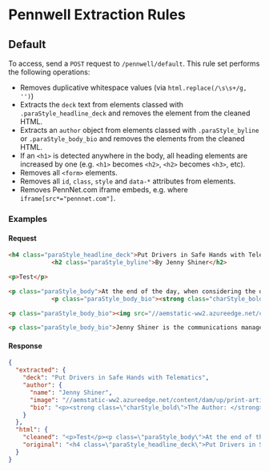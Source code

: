 # Pennwell Extraction Rules

## Default
To access, send a `POST` request to `/pennwell/default`. This rule set performs the following operations:
- Removes duplicative whitespace values (via `html.replace(/\s\s+/g, '')`)
- Extracts the `deck` text from elements classed with `.paraStyle_headline_deck` and removes the element from the cleaned HTML.
- Extracts an `author` object from elements classed with `.paraStyle_byline` or `.paraStyle_body_bio` and removes the elements from the cleaned HTML.
- If an `<h1>` is detected anywhere in the body, all heading elements are increased by one (e.g. `<h1>` becomes `<h2>`, `<h2>` becomes `<h3>`, etc).
- Removes all `<form>` elements.
- Removes all `id`, `class`, `style` and `data-*` attributes from elements.
- Removes PennNet.com iframe embeds, e.g. where `iframe[src*="pennnet.com"]`.

### Examples

#### Request
```html
<h4 class="paraStyle_headline_deck">Put Drivers in Safe Hands with Telematics</h4>
			<h2 class="paraStyle_byline">By Jenny Shiner</h2>

<p>Test</p>

<p class="paraStyle_body">At the end of the day, when considering the objectives of a telematics implementation, no reasoning is quite as important as increasing safety for employees and the general public on the roadways. Using telematics as part of a fleetwide safety initiative will drive the program miles forward while providing the business with several other impactful benefits. UP </p>
			<p class="paraStyle_body_bio"><strong class="charStyle_bold">The Author: </strong></p>

<p class="paraStyle_body_bio"><img src="//aemstatic-ww2.azureedge.net/content/dam/up/print-articles/volume-23/issue-2/1902UPpf2-a01.jpg" alt="" width="167" height="167"></p>

<p class="paraStyle_body_bio">Jenny Shiner is the communications manager for GPS Insight. She graduated from Arizona State University with a bachelor’s degree in communication and is responsible for communication for all business segments that GPS Insight targets. For more information on telematics and fuel card technologies, visit www.gpsinsight.com.</p>
```

#### Response
```json
{
  "extracted": {
    "deck": "Put Drivers in Safe Hands with Telematics",
    "author": {
      "name": "Jenny Shiner",
      "image": "//aemstatic-ww2.azureedge.net/content/dam/up/print-articles/volume-23/issue-2/1902UPpf2-a01.jpg",
      "bio": "<p><strong class=\"charStyle_bold\">The Author: </strong></p><p>Jenny Shiner is the communications manager for GPS Insight. She graduated from Arizona State University with a bachelor&#x2019;s degree in communication and is responsible for communication for all business segments that GPS Insight targets. For more information on telematics and fuel card technologies, visit www.gpsinsight.com.</p>"
    }
  },
  "html": {
    "cleaned": "<p>Test</p><p class=\"paraStyle_body\">At the end of the day, when considering the objectives of a telematics implementation, no reasoning is quite as important as increasing safety for employees and the general public on the roadways. Using telematics as part of a fleetwide safety initiative will drive the program miles forward while providing the business with several other impactful benefits. UP </p>",
    "original": "<h4 class=\"paraStyle_headline_deck\">Put Drivers in Safe Hands with Telematics</h4>\n\t\t\t<h2 class=\"paraStyle_byline\">By Jenny Shiner</h2>\n\n<p>Test</p>\n\n<p class=\"paraStyle_body\">At the end of the day, when considering the objectives of a telematics implementation, no reasoning is quite as important as increasing safety for employees and the general public on the roadways. Using telematics as part of a fleetwide safety initiative will drive the program miles forward while providing the business with several other impactful benefits. UP </p>\n\t\t\t<p class=\"paraStyle_body_bio\"><strong class=\"charStyle_bold\">The Author: </strong></p>\n\n<p class=\"paraStyle_body_bio\"><img src=\"//aemstatic-ww2.azureedge.net/content/dam/up/print-articles/volume-23/issue-2/1902UPpf2-a01.jpg\" alt=\"\" width=\"167\" height=\"167\"></p>\n\n<p class=\"paraStyle_body_bio\">Jenny Shiner is the communications manager for GPS Insight. She graduated from Arizona State University with a bachelor’s degree in communication and is responsible for communication for all business segments that GPS Insight targets. For more information on telematics and fuel card technologies, visit www.gpsinsight.com.</p>"
  }
}
```
